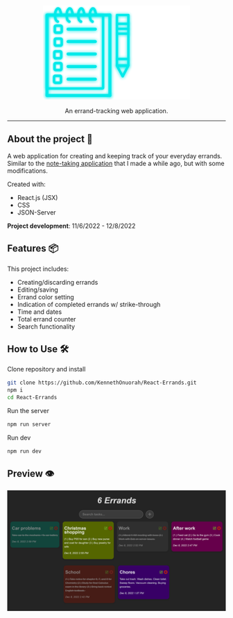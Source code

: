 <p align="center">
  <img src="readme_logo.png" width="340" height="217">
</p>

<p align="center">
  An errand-tracking web application.
</p>

---

## **About the project** 🔎

A web application for creating and keeping track of your everyday errands. Similar to the [note-taking application](https://github.com/KennethOnuorah/Javascript-Notes) that I made a while ago, but with some modifications.

Created with:

- React.js (JSX)
- CSS
- JSON-Server

**Project development**: 11/6/2022 - 12/8/2022

## **Features** 📦️

This project includes:

- Creating/discarding errands
- Editing/saving
- Errand color setting
- Indication of completed errands w/ strike-through
- Time and dates
- Total errand counter
- Search functionality

## **How to Use** 🛠️

Clone repository and install

```bash
git clone https://github.com/KennethOnuorah/React-Errands.git
npm i
cd React-Errands
```

Run the server

```bash
npm run server
```

Run dev

```bash
npm run dev
```

## **Preview** 👁️

![readme_preview](readme_preview.png)

